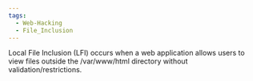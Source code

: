 ```yaml
---
tags:
  - Web-Hacking
  - File_Inclusion
---
```

Local File Inclusion (LFI) occurs when a web application allows users to view files outside the /var/www/html directory without validation/restrictions.

